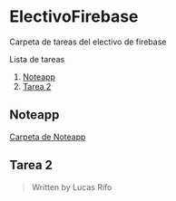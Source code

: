 # ElectivoFirebase
Carpeta de tareas del electivo de firebase

Lista de tareas
1. [Noteapp](##Noteapp)
2. [Tarea 2](##Tarea-2)

## Noteapp
[Carpeta de Noteapp](/noteapp/)


## Tarea 2


>Written by Lucas Rifo 